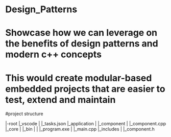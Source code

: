 # Design_Patterns 

# Showcase how we can leverage on the benefits of design patterns and modern c++ concepts 
# This would create modular-based embedded  projects  that are easier to test, extend and maintain

#project structure

|-root
|_vscode
|  |_tasks.json
|_application
|  |_component
|    |_component.cpp
|_core
|  |_bin
|  |  |_program.exe
|  |_main.cpp
|_includes
|  |_component.h
    
